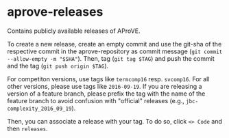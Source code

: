 # aprove-releases
Contains publicly available releases of AProVE.

To create a new release, create an empty commit and use the git-sha of the respective commit in the aprove-repository as commit message (`git commit --allow-empty -m "$SHA"`).
Then, tag (`git tag $TAG`) and push the commit and the tag (`git push origin $TAG`).

For competiton versions, use tags like `termcomp16` resp. `svcomp16`.
For all other versions, please use tags like `2016-09-19`.
If you are releasing a version of a feature branch,
please prefix the tag with the name of the feature branch to avoid confusion with "official" releases (e.g., `jbc-complexity_2016_09_19`).

Then, you can associate a release with your tag.
To do so, click `<> Code` and then `releases`.
